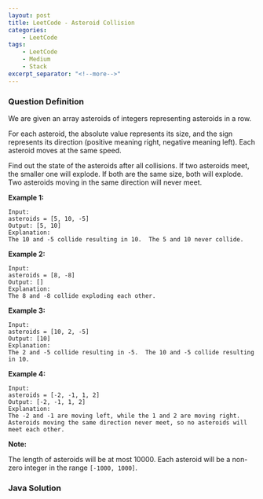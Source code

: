 ```yaml
---
layout: post
title: LeetCode - Asteroid Collision
categories:
    - LeetCode
tags:
    - LeetCode
    - Medium
    - Stack
excerpt_separator: "<!--more-->"
---
```


### Question Definition
We are given an array asteroids of integers representing asteroids in a row.

For each asteroid, the absolute value represents its size, and the sign represents its direction (positive meaning right, negative meaning left). Each asteroid moves at the same speed.

Find out the state of the asteroids after all collisions. If two asteroids meet, the smaller one will explode. If both are the same size, both will explode. Two asteroids moving in the same direction will never meet.
<!--more-->

**Example 1:**
```
Input:
asteroids = [5, 10, -5]
Output: [5, 10]
Explanation:
The 10 and -5 collide resulting in 10.  The 5 and 10 never collide.
```
**Example 2:**
```
Input:
asteroids = [8, -8]
Output: []
Explanation:
The 8 and -8 collide exploding each other.
```
**Example 3:**
```
Input:
asteroids = [10, 2, -5]
Output: [10]
Explanation:
The 2 and -5 collide resulting in -5.  The 10 and -5 collide resulting in 10.
```
**Example 4:**
```
Input:
asteroids = [-2, -1, 1, 2]
Output: [-2, -1, 1, 2]
Explanation:
The -2 and -1 are moving left, while the 1 and 2 are moving right.
Asteroids moving the same direction never meet, so no asteroids will meet each other.
```
**Note:**

The length of asteroids will be at most 10000.
Each asteroid will be a non-zero integer in the range `[-1000, 1000]`.
### Java Solution
```java
```